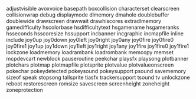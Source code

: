 adjustvisible
avoxvoice
basepath
boxcollision
characterset
clearscreen
collisionwrap
debug
displaymode
dlmemory
dmahole
doublebuffer
doublewide
drawscreen
drawwait
drawhiscores
extradlmemory
gamedifficulty
hscolorbase
hsdifficultytext
hsgamename
hsgameranks
hsseconds
hsscoresize
hssupport
incbanner
incgraphic
incmapfile
inline
include
joy0up
joy0down
joy0left
joy0right
joy0any
joy0fire
joy0fire0
joy0fire1
joy1up
joy1down
joy1left
joy1right
joy1any
joy1fire
joy1fire0
joy1fire1
lockzone
loadmemory
loadrambank
loadrombank
memcopy
memset
mcpdevcart
newblock
pauseroutine
peekchar
playsfx
playsong
plotbanner
plotchars
plotmap
plotmapfile
plotsprite
plotvalue
plotvalueonscreen
pokechar
pokeydetected
pokeysound
pokeysupport
psound
savememory
sizeof
speak
stopsong
tallsprite
tiasfx
trackersupport
tsound
tv
unlockzone
reboot
restorescreen
romsize
savescreen
screenheight
zoneheight
zoneprotection